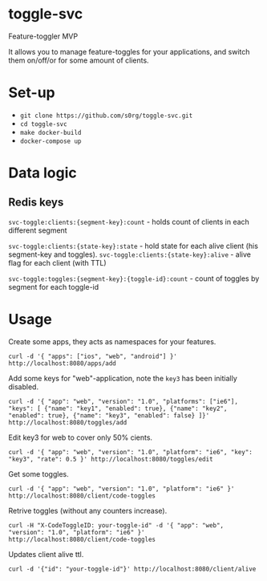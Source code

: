 # toggle-svc

 Feature-toggler MVP

 It allows you to manage feature-toggles for your applications, and switch them on/off/or for some amount of clients.

# Set-up

- `git clone https://github.com/s0rg/toggle-svc.git`
- `cd toggle-svc`
- `make docker-build`
- `docker-compose up`

# Data logic

## Redis keys

`svc-toggle:clients:{segment-key}:count` - holds count of clients in each different segment

`svc-toggle:clients:{state-key}:state` - hold state for each alive client (his segment-key and toggles).
`svc-toggle:clients:{state-key}:alive` - alive flag for each client (with TTL)

`svc-toggle:toggles:{segment-key}:{toggle-id}:count` - count of toggles by segment for each toggle-id

# Usage

Create some apps, they acts as namespaces for your features.

`curl -d '{
    "apps": ["ios", "web", "android"]
}' http://localhost:8080/apps/add`

Add some keys for "web"-application, note the `key3` has been initially disabled.

`curl -d '{
    "app": "web",
    "version": "1.0",
    "platforms": ["ie6"],
    "keys": [
        {"name": "key1", "enabled": true},
        {"name": "key2", "enabled": true},
        {"name": "key3", "enabled": false}
]}' http://localhost:8080/toggles/add`


Edit key3 for web to cover only 50% cients.

`curl -d '{
   "app": "web",
   "version": "1.0",
   "platform": "ie6",
   "key": "key3",
   "rate": 0.5
}' http://localhost:8080/toggles/edit`

Get some toggles.

`curl -d '{
    "app": "web",
    "version": "1.0",
    "platform": "ie6"
}' http://localhost:8080/client/code-toggles`

Retrive toggles (without any counters increase).

`curl -H "X-CodeToggleID: your-toggle-id" -d '{
    "app": "web",
    "version": "1.0",
    "platform": "ie6"
}' http://localhost:8080/client/code-toggles`

Updates client alive ttl.

`curl -d '{"id": "your-toggle-id"}' http://localhost:8080/client/alive`

